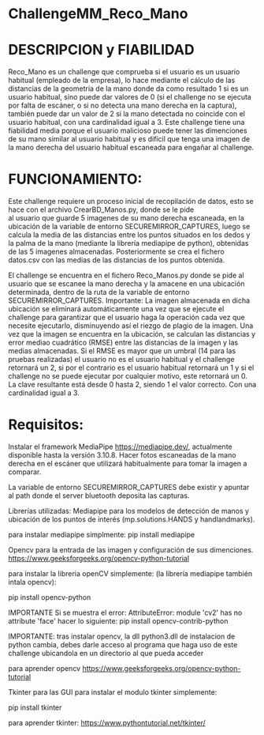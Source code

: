 # ChallengeMM_Reco_Mano
  # DESCRIPCION y FIABILIDAD
Reco_Mano es un challenge que comprueba si el usuario es un usuario habitual (empleado de la empresa), lo hace mediante
el cálculo de las distancias de la geometría de la mano donde da como resultado 1 si es un usuario habitual, sino puede dar valores de 0 (si el challenge 
no se ejecuta por falta de escáner, o si no detecta una mano derecha en la captura),
también puede dar un valor de 2 si la mano detectada no coincide con el usuario habitual, con una cardinalidad igual a 3. Este challenge
tiene una fiabilidad media porque el usuario malicioso puede tener las dimenciones de su mano similar al usuario habitual y 
es difícil que tenga una imagen de la mano derecha del usuario habitual escaneada para engañar al challenge. 

# FUNCIONAMIENTO:
Este challenge requiere un proceso inicial de recopilación de datos, esto se hace con el archivo CrearBD_Manos.py, donde se le pide  
al usuario que guarde 5 imagenes de su mano derecha escaneada, en la ubicación de la variable de entorno SECUREMIRROR_CAPTURES, luego
se calcula la media de las distancias entre los puntos situados en los dedos y la palma de la mano (mediante la librería mediapipe de python), 
obtenidas de las 5 imagenes almacenadas. Posteriormente se crea el fichero datos.csv con las medias de las distancias de los puntos obtenida.

El challenge se encuentra en el fichero Reco_Manos.py donde se pide al usuario que se escanee la mano derecha y la amacene en una ubicación determinada, dentro
de la ruta de la variable de entorno SECUREMIRROR_CAPTURES. Importante: La imagen almacenada en dicha ubicación se eliminará automáticamente una vez que se 
ejecute el challenge para garantizar que el usuario haga la operación cada vez que necesite ejecutarlo, disminuyendo así el riezgo de plagio de la imagen.
Una vez que la imagen se encuentra en la ubicación, se calculan las distancias y error mediao cuadrático (RMSE) entre las distancias de la imagen y las medias almacenadas.
Si el RMSE es mayor que un umbral (14 para las pruebas realizadas) el usuario no es el usuario habitual y el challenge retornará un 2, si por el contrario es el usuario 
habitual retornará un 1 y si el challenge no se puede ejecutar por cualquier motivo, este retornará un 0. La clave resultante está desde 0 hasta 2, 
siendo 1 el valor correcto. Con una cardinalidad igual a 3.

# Requisitos:
Instalar el framework MediaPipe https://mediapipe.dev/, actualmente disponible hasta la versión 3.10.8. 
Hacer fotos escaneadas de la mano derecha en el escáner que utilizará habitualmente para tomar la imagen a comparar. 

La variable de entorno SECUREMIRROR_CAPTURES debe existir y apuntar al path donde el server bluetooth deposita las capturas.

Librerías utilizadas:
Mediapipe para los modelos de detección de manos y ubicación de los puntos de interés (mp.solutions.HANDS y handlandmarks).

para instalar mediapipe simplmente: pip install mediapipe

Opencv para la entrada de las imagen y configuración de sus dimenciones.    
https://www.geeksforgeeks.org/opencv-python-tutorial

para instalar la libreria openCV simplemente: (la librería mediapipe también intala opencv):

pip install opencv-python

IMPORTANTE Si se muestra el  error: AttributeError: module 'cv2' has no attribute 'face' hacer lo siguiente:
pip install opencv-contrib-python

IMPORTANTE: tras instalar opencv, la dll python3.dll de instalacion de python cambia, debes darle acceso al programa que haga uso de este challenge ubicandola en un directorio al que pueda acceder

para aprender opencv https://www.geeksforgeeks.org/opencv-python-tutorial

Tkinter para las GUI 
para instalar el modulo tkinter simplemente:

pip install tkinter

para aprender tkinter: https://www.pythontutorial.net/tkinter/
